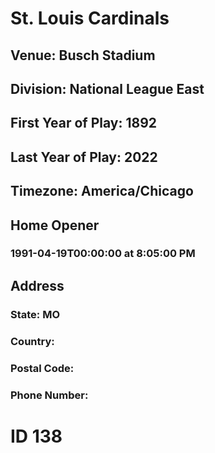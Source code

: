 # St. Louis Cardinals
## Venue: Busch Stadium
## Division: National League East
## First Year of Play: 1892
## Last Year of Play: 2022
## Timezone: America/Chicago
## Home Opener
### 1991-04-19T00:00:00 at 8:05:00 PM
## Address
### 
### State: MO
### Country: 
### Postal Code: 
### Phone Number: 
# ID 138